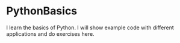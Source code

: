 # PythonBasics
 I learn the basics of Python. I will show example code with different applications and do exercises here.
